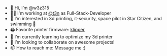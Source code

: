 - 👋 Hi, I’m @w3z315
- 👨‍💻 I'm working at [@t3n](https://github.com/t3n) as Full-Stack-Developer
- 👀 I’m interested in 3d printing, it-security, space pilot in Star Citizen, and swimming 🌊
- 🖨 Favorite printer firmware: [klipper](https://github.com/Klipper3d/klipper)
- 🌱 I’m currently learning to optimize my 3d printer
- 💞️ I’m looking to collaborate on awesome projects!
- 📫 How to reach me: Message me :)

<!---
w3z315/w3z315 is a ✨ special ✨ repository because its `README.md` (this file) appears on your GitHub profile.
You can click the Preview link to take a look at your changes.
--->

